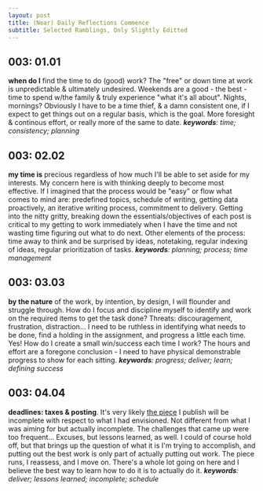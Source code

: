 ```yaml
---
layout: post
title: (Near) Daily Reflections Commence
subtitle: Selected Ramblings, Only Slightly Editted
---
```


## 003: 01.01
**when do I** find the time to do (good) work? The "free" or down time at work is unpredictable & ultimately undesired. Weekends are a good - the best - time to spend w/the family & truly experience "what it's all about". Nights, mornings? Obviously I have to be a time thief, & a damn consistent one, if I expect to get things out on a regular basis, which is the goal. More foresight & continous effort, or really more of the same to date. _**keywords**: time; consistency; planning_

## 003: 02.02
**my time is** precious regardless of how much I'll be able to set aside
for my interests. My concern here is with thinking deeply to become
most effective. If I imagined that the process would be "easy" or flow
what comes to mind are: predefined topics, schedule of writing,
getting data proactively, an iterative writing process, commitment to
delivery. Getting into the nitty gritty, breaking down the
essentials/objectives of each post is critical to my getting to work
immediately when I have the time and not wasting time figuring out
what to do next. Other elements of the process: time away to think and
be surprised by ideas, notetaking, regular indexing of ideas, regular
prioritization of tasks. _**keywords**: planning; process; time management_

## 003: 03.03
**by the nature** of the work, by intention, by design, I will flounder
and struggle through. How do I focus and discipline myself to identify
and work on the required items to get the task done? Threats:
discouragement, frustration, distraction… I need to be ruthless in
identifying what needs to be done, find a holding in the assignment,
and progress a little each time. Yes! How do I create a small
win/success each time I work? The hours and effort are a foregone
conclusion - I need to have physical demonstrable progress to show for
each sitting. _**keywords**: progress; deliver; learn; defining success_

## 003: 04.04
**deadlines: taxes & posting**. It's very likely [the piece](../../2016-04-15-just-keep-going) I
publish will be incomplete with respect to what I had envisioned. Not
different from what I was aiming for but actually incomplete. The
challenges that came up were too frequent… Excuses, but lessons
learned, as well. I could of course hold off, but that brings up the
question of what it is I'm trying to accomplish, and putting out the
best work is only part of actually putting out work. The piece runs, I
reassess, and I move on. There's a whole lot going on here and I
believe the best way to learn how to do it is to actually do it. _**keywords**: deliver; lessons learned; incomplete; schedule_
